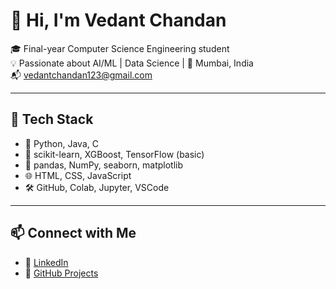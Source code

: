 # 👋 Hi, I'm Vedant Chandan

🎓 Final-year Computer Science Engineering student  
💡 Passionate about AI/ML | Data Science | 📍 Mumbai, India  
📬 vedantchandan123@gmail.com  

---

## 🔧 Tech Stack

- 🐍 Python, Java, C
- 🤖 scikit-learn, XGBoost, TensorFlow (basic)
- 🧹 pandas, NumPy, seaborn, matplotlib
- 🌐 HTML, CSS, JavaScript
- 🛠️ GitHub, Colab, Jupyter, VSCode


---

## 📫 Connect with Me

- 💼 [LinkedIn](https://linkedin.com/in/vedant-chandan)
- 📁 [GitHub Projects](https://github.com/VedantChandanCS)
